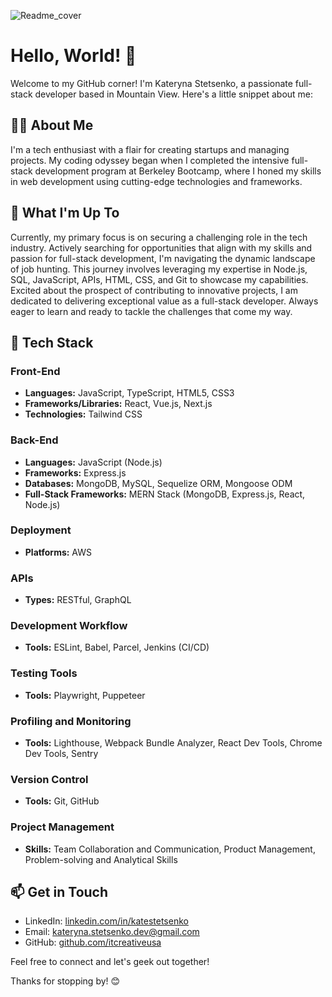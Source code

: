 ![Readme_cover](https://github.com/itcreativeusa/itcreativeusa/assets/124653995/a776277a-8527-4d5d-b660-a6eb66ca494c)
# Hello, World! 👋
Welcome to my GitHub corner! I'm Kateryna Stetsenko, a passionate full-stack developer based in Mountain View. Here's a little snippet about me:

## 👨‍💻 About Me
I'm a tech enthusiast with a flair for creating startups and managing projects. My coding odyssey began when I completed the intensive full-stack development program at Berkeley Bootcamp, where I honed my skills in web development using cutting-edge technologies and frameworks.

## 🌱 What I'm Up To
Currently, my primary focus is on securing a challenging role in the tech industry. Actively searching for opportunities that align with my skills and passion for full-stack development, I'm navigating the dynamic landscape of job hunting. This journey involves leveraging my expertise in Node.js, SQL, JavaScript, APIs, HTML, CSS, and Git to showcase my capabilities. Excited about the prospect of contributing to innovative projects, I am dedicated to delivering exceptional value as a full-stack developer. Always eager to learn and ready to tackle the challenges that come my way.

## 🚀 Tech Stack

### Front-End
- **Languages:** JavaScript, TypeScript, HTML5, CSS3
- **Frameworks/Libraries:** React, Vue.js, Next.js
- **Technologies:** Tailwind CSS

### Back-End
- **Languages:** JavaScript (Node.js)
- **Frameworks:** Express.js
- **Databases:** MongoDB, MySQL, Sequelize ORM, Mongoose ODM
- **Full-Stack Frameworks:** MERN Stack (MongoDB, Express.js, React, Node.js)

### Deployment
- **Platforms:** AWS

### APIs
- **Types:** RESTful, GraphQL

### Development Workflow
- **Tools:** ESLint, Babel, Parcel, Jenkins (CI/CD)

### Testing Tools
- **Tools:** Playwright, Puppeteer

### Profiling and Monitoring
- **Tools:** Lighthouse, Webpack Bundle Analyzer, React Dev Tools, Chrome Dev Tools, Sentry

### Version Control
- **Tools:** Git, GitHub

### Project Management
- **Skills:** Team Collaboration and Communication, Product Management, Problem-solving and Analytical Skills

## 📫 Get in Touch
- LinkedIn: [linkedin.com/in/katestetsenko](https://www.linkedin.com/in/katestetsenko/)
- Email: [kateryna.stetsenko.dev@gmail.com](mailto:kateryna.stetsenko.dev@gmail.com)
- GitHub: [github.com/itcreativeusa](https://github.com/itcreativeusa)

Feel free to connect and let's geek out together!

Thanks for stopping by! 😊


